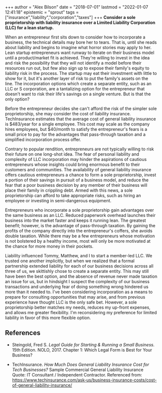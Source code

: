 +++
author = "Alex Bilson"
date = "2018-07-01"
lastmod = "2022-01-07 12:41:18"
epistemic = "sprout"
tags = ["insurance","liability","corporation","taxes"]
+++
**Consider a sole proprietorship with liability insurance over a Limited Liability Corporation (LLC) for a lean startup.**

When an entrepreneur first sits down to consider how to incorporate a business, the technical details may bore her to tears. That is, until she reads about liability and begins to imagine what horror stories may apply to her. Lean startup entrepreneurs want runway to iterate on their business model until a product/market fit is achieved. They're willing to invest in the idea and risk the possibility that they will not identify a model before their resources run out, but few also sign up to expose their family's equity to liability risk in the process. The startup may eat their investment with little to show for it, but it's another layer of risk to put the family's assets on the line. The incorporation options which create a separate entity, such as an LLC or S corporation, are a tantalizing option for the entrepreneur that doesn't want to risk their life's savings on a single venture. But is that the only option?

Before the entrepreneur decides she can't afford the risk of the simpler sole proprietorship, she may consider the cost of liability insurance. TechInsurance estimates that the average cost of general liability insurance is $483/year for a single employee. This cost may scale as the company hires employees, but $40/month to satisfy the entrepreneur's fears is a small price to pay for the advantages that pass-through taxation and a simplified incorporation process offer.

Contrary to popular rendition, entrepreneurs are not typically willing to risk their future on one long-shot idea. The fear of personal liability  and complexity of LLC incorporation may hinder the aspirations of cautious entrepreneurs whose insights could bring enormous benefit to their customers and communities. The availability of general liability insurance offers cautious entrepreneurs a chance to form a sole proprietorship, invest a portion of their savings in pursuit of a business model, and reduce the fear that a poor business decision by any member of their business will place their family in crippling debt. Armed with this news, a sole proprietorship can afford to take appropriate risks, such as hiring an employee or investing in semi-dangerous equipment.

Entrepreneurs who incorporate a sole proprietorship gain advantages over the same business as an LLC. Reduced paperwork overhead launches their business into the market faster and keeps it running lean. The greatest benefit; however, is the advantage of pass-through taxation. By gaining the profits of the company directly into the entrepreneur's coffers, she avoids double taxation. While there may be a few entrepreneurs whose motivation is not bolstered by a healthy income, most will only be more motivated at the chance for more money in their pockets.

Liability influenced Tommy, Matthew, and I to start a member-led LLC. We trusted one another implicitly, but when we realized that a formal partnership extended liability for each of our business decisions across all three of us, we skittishly chose to create a separate entity. This may still have been the best option, and the absence of revenue never made taxation an issue for us, but in hindsight I suspect the complexity of our business transactions and underlying fear of doing something wrong hindered us more than it needed to. I've been considering incorporation as a means to prepare for consulting opportunities that may arise, and from previous experience have thought LLC is the only safe bet. However, a sole proprietorship better matches my needs, reduces my up-front expenses, and allows me greater flexibility. I'm reconsidering my preference for limited liability in favor of this more flexible option.

## References

- Steingold, Fred S. _Legal Guide for Starting & Running a Small Business._ 15th Edition. NOLO, 2017. Chapter 1: Which Legal Form is Best for Your Business?

- TechInsurance. _How Much Does General Liability Insurance Cost for Tech Businesses?_ Sample Commercial General Liability Insurance Quote: IT Consultant / Independent Contractor. Referenced from: https://www.techinsurance.com/ask-us/business-insurance-costs/cost-of-general-liability-insurance/
